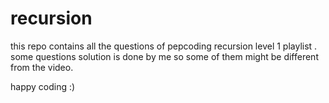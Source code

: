 # recursion

this repo contains all the questions of pepcoding recursion level 1 playlist .
some questions solution is done by me so some of them might be different from the video.

happy coding :)
